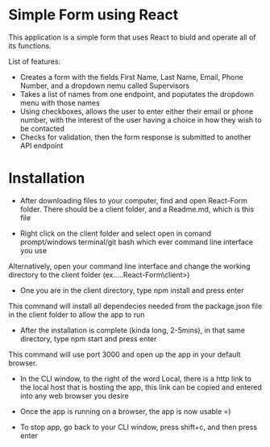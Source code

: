 # Simple Form using React
This application is a simple form that uses React to biuld and operate all of its functions.

List of features:
  - Creates a form with the fields First Name, Last Name, Email, Phone Number, and a dropdown nemu called Supervisors
  - Takes a list of names from one endpoint, and poputates the dropdown menu with those names
  - Using checkboxes, allows the user to enter either their email or phone number, with the interest of the user having a choice in how they wish to be contacted
  - Checks for validation, then the form response is submitted to another API endpoint



# Installation
- After downloading files to your computer, find and open React-Form folder. There should be a client folder, and a Readme.md, which is this file

- Right click on the client folder and select open in comand prompt/windows terminal/git bash which ever command line interface you use

Alternatively, open your command line interface and change the working directory to the client folder  (ex.....React-Form\client>)

- One you are in the client directory, type npm install and press enter

This command will install all dependecies needed from the package.json file in the client folder to allow the app to run

- After the installation is complete (kinda long, 2-5mins), in that same directory, type npm start and press enter

This command will use port 3000 and open up the app in your default browser.

- In the CLI window, to the right of the word Local, there is a http link to the local host that is hosting the app, this link can be copied and entered into any web browser you desire

- Once the app is running on a browser, the app is now usable =)

- To stop app, go back to your CLI window, press shift+c, and then press enter
